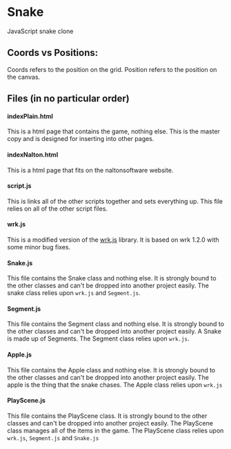 # Snake

JavaScript snake clone

## Coords vs Positions:
Coords refers to the position on the grid.
Position refers to the position on the canvas.

## Files (in no particular order)

#### indexPlain.html
This is a html page that contains the game, nothing else.
This is the master copy and is designed for inserting into other pages.

#### indexNalton.html
This is a html page that fits on the naltonsoftware website.

#### script.js
This is links all of the other scripts together and sets everything up.
This file relies on all of the other script files.

#### wrk.js
This is a modified version of the [wrk.js](https://github.com/That-Cool-Coder/wrk.js) library.
It is based on wrk 1.2.0 with some minor bug fixes.

#### Snake.js
This file contains the Snake class and nothing else.
It is strongly bound to the other classes and can't be dropped into another project easily.
The snake class relies upon `wrk.js` and `Segment.js`.

#### Segment.js
This file contains the Segment class and nothing else.
It is strongly bound to the other classes and can't be dropped into another project easily.
A Snake is made up of Segments.
The Segment class relies upon `wrk.js`.

#### Apple.js
This file contains the Apple class and nothing else.
It is strongly bound to the other classes and can't be dropped into another project easily.
The apple is the thing that the snake chases.
The Apple class relies upon `wrk.js`

#### PlayScene.js
This file contains the PlayScene class.
It is strongly bound to the other classes and can't be dropped into another project easily.
The PlayScene class manages all of the items in the game.
The PlayScene class relies upon `wrk.js`, `Segment.js` and `Snake.js`